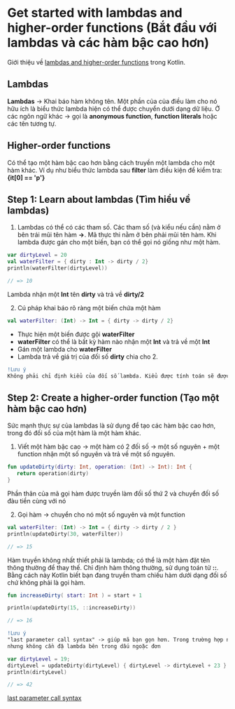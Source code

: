 # Get started with lambdas and higher-order functions (Bắt đầu với lambdas và các hàm bậc cao hơn)


Giới thiệu về [lambdas and higher-order functions](https://kotlinlang.org/docs/lambdas.html) trong Kotlin.

## Lambdas

**Lambdas** -> Khai báo hàm không tên. Một phần của của điều làm cho nó hữu ích là biểu thức lambda hiện có thể 
được chuyển dưới dạng dữ liệu. Ở các ngôn ngữ khác -> gọi là **anonymous function**, **function literals** hoặc các tên tương tự.

## Higher-order functions

Có thể tạo một hàm bậc cao hơn bằng cách truyền một lambda cho một hàm khác. Ví dụ như biểu thức lambda sau **filter**  làm điều kiện 
để kiểm tra: **{it[0] == 'p'}**


## Step 1: Learn about lambdas (Tìm hiểu về lambdas)


1. Lambdas có thể có các tham số. Các tham số (và kiểu nếu cần) nằm ở bên trái mũi tên hàm **->**. Mã thực thi nằm ở bên phải mũi tên
hàm. Khi lambda được gán cho một biến, bạn có thể gọi nó giống như một hàm.

```kotlin
var dirtyLevel = 20
val waterFilter = { dirty : Int -> dirty / 2}
println(waterFilter(dirtyLevel))

// => 10
```

Lambda nhận một **Int** tên **dirty** và trả về **dirty/2**

2. Cú pháp khai báo rõ ràng một biến chứa một hàm

```kotlin
val waterFilter: (Int) -> Int = { dirty -> dirty / 2}
```

* Thực hiện một biến được gội **waterFilter**
* **waterFilter** có thể là bất kỳ hàm nào nhận một **Int** và trả về một **Int**
* Gán một lambda cho **waterFilter**
* Lambda trả về giá trị của đối số **dirty** chia cho 2.

```diff
!Lưu ý
Không phải chỉ định kiểu của đối số lambda. Kiểu được tính toán sẽ được suy luận ra
```

## Step 2: Create a higher-order function (Tạo một hàm bậc cao hơn)

Sức mạnh thực sự của lambdas là sử dụng để tạo các hàm bậc cao hơn, trong đó đối số của một hàm là một hàm khác.

1. Viết một hàm bậc cao -> một hàm có 2 đối số -> một số nguyên + một function nhận một số nguyên và trả về một số nguyên.

```kotlin
fun updateDirty(dirty: Int, operation: (Int) -> Int): Int {
   return operation(dirty)
}
```

Phần thân của mã gọi hàm được truyền làm đối số thứ 2 và chuyển đối số đàu tiền cùng với nó

2. Gọi hàm -> chuyển cho nó một số nguyên và một function

```kotlin
val waterFilter: (Int) -> Int = { dirty -> dirty / 2 }
println(updateDirty(30, waterFilter))

// => 15
```

Hàm truyền không nhất thiết phải là lambda; có thể là một hàm đặt tên thông thường để thay thế. Chỉ định hàm thông thường,
sử dụng toán tử **::**. Bằng cách này Kotlin biết bạn đang truyền tham chiếu hàm dưới dạng đối số chứ không phải là gọi hàm.

```kotlin
fun increaseDirty( start: Int ) = start + 1

println(updateDirty(15, ::increaseDirty))

// => 16
```

```diff
!Lưu ý
"last parameter call syntax" -> giúp mã bạn gọn hơn. Trong trường hợp này, bạn có thể truyền lambda cho tham số hàm,
nhưng không cần đặ lambda bên trong dấu ngoặc đơn
```

```kotlin
var dirtyLevel = 19;
dirtyLevel = updateDirty(dirtyLevel) { dirtyLevel -> dirtyLevel + 23 }
println(dirtyLevel)

// => 42
```


[last parameter call syntax](last-parameter-call-syntax)

[lambdas-and-higher-order-functions]: https://kotlinlang.org/docs/lambdas.html
[last-parameter-call-syntax]: https://kotlinlang.org/docs/lambdas.html#passing-a-lambda-to-the-last-parameter
